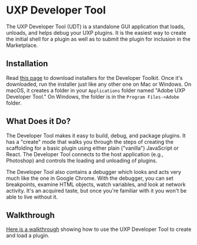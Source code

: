 # UXP Developer Tool

The UXP Developer Tool (UDT) is a standalone GUI application that loads, unloads, and helps debug your UXP plugins. It is the easiest way to create the initial shell for a plugin as well as to submit the plugin for inclusion in the Marketplace.

## Installation
Read [this page](./devtool/) to download installers for the Developer Toolkit. Once it's downloaded, run the installer just like any other one on Mac or Windows. On macOS, it creates a folder in your `Applications` folder named "Adobe UXP Developer Tool." On Windows, the folder is in the `Program Files->Adobe` folder.

## What Does it Do?
The Developer Tool makes it easy to build, debug, and package plugins. It has a "create" mode that walks you through the steps of creating the scaffolding for a basic plugin using either plain ("vanilla") JavaScript or React. The Developer Tool connects to the host application (e.g., Photoshop) and controls the loading and unloading of plugins.

The Developer Tool also contains a debugger which looks and acts very much like the one in Google Chrome. With the debugger, you can set breakpoints, examine HTML objects, watch variables, and look at network activity. It's an acquired taste, but once you're familiar with it you won't be able to live without it.

## Walkthrough

[Here is a walkthrough](../udt-walkthrough) showing how to use the UXP Developer Tool to create and load a plugin.